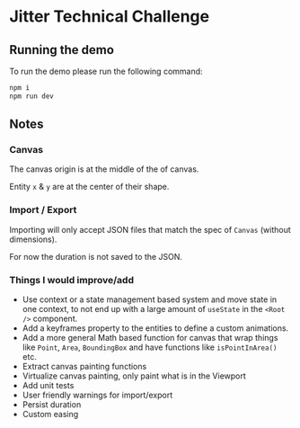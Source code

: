# Jitter Technical Challenge

## Running the demo

To run the demo please run the following command:

``` sh
npm i
npm run dev
```

## Notes

### Canvas

The canvas origin is at the middle of the of canvas.

Entity `x` & `y` are at the center of their shape.

### Import / Export

Importing will only accept JSON files that match the spec of `Canvas` (without dimensions).

For now the duration is not saved to the JSON.

### Things I would improve/add

- Use context or a state management based system and move state in one context, to not end up with a large amount of `useState` in the `<Root />` component.
- Add a keyframes property to the entities to define a custom animations.
- Add a more general Math based function for canvas that wrap things like `Point`, `Area`, `BoundingBox` and have functions like `isPointInArea()` etc.
- Extract canvas painting functions
- Virtualize canvas painting, only paint what is in the Viewport
- Add unit tests
- User friendly warnings for import/export
- Persist duration
- Custom easing

